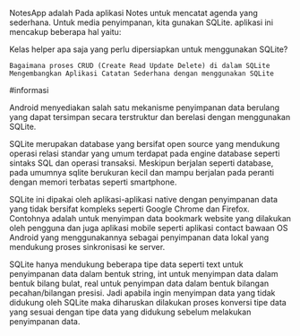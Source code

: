 NotesApp adalah Pada  aplikasi Notes untuk mencatat agenda yang sederhana. Untuk media penyimpanan, kita gunakan SQLite. aplikasi ini mencakup beberapa hal yaitu:

Kelas helper apa saja yang perlu dipersiapkan untuk menggunakan SQLite?


	Bagaimana proses CRUD (Create Read Update Delete) di dalam SQLite
	Mengembangkan Aplikasi Catatan Sederhana dengan menggunakan SQLite


#informasi


Android menyediakan salah satu mekanisme penyimpanan data berulang yang dapat tersimpan secara terstruktur dan berelasi dengan menggunakan SQLite.

SQLite merupakan database yang bersifat open source yang mendukung operasi relasi standar yang umum terdapat pada engine database seperti sintaks SQL dan operasi transaksi. Meskipun berjalan seperti database, pada umumnya sqlite berukuran kecil dan mampu berjalan pada peranti dengan memori terbatas seperti smartphone.

SQLite ini dipakai oleh aplikasi-aplikasi native dengan penyimpanan data yang tidak bersifat kompleks seperti Google Chrome dan Firefox. Contohnya adalah untuk menyimpan data bookmark website yang dilakukan oleh pengguna dan juga aplikasi mobile seperti aplikasi contact bawaan OS Android yang menggunakannya sebagai penyimpanan data lokal yang mendukung proses sinkronisasi ke server.

SQLite hanya mendukung beberapa tipe data seperti text untuk penyimpanan data dalam bentuk string, int untuk menyimpan data dalam bentuk bilang bulat, real untuk penyimpan data dalam bentuk bilangan pecahan/bilangan presisi. Jadi apabila ingin menyimpan data yang tidak didukung oleh SQLite maka diharuskan dilakukan proses konversi tipe data yang sesuai dengan tipe data yang didukung sebelum melakukan penyimpanan data.
